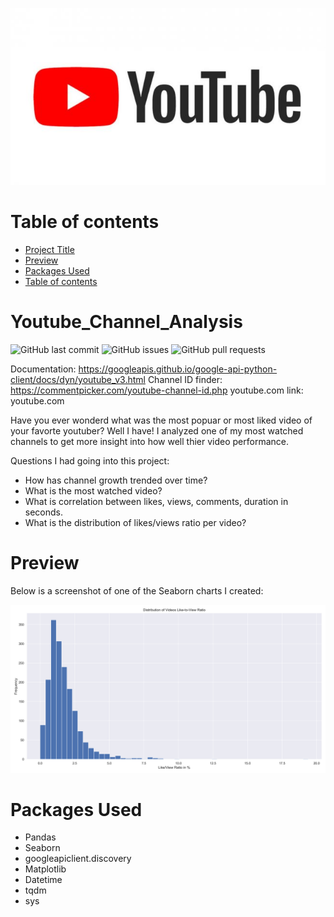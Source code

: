 ![Banner](https://github.com/zachmort/youtube_analytics/blob/main/banner_youtube.jpg)


# Table of contents
- [Project Title](#Youtube_Channel_Analysis)
- [Preview](#preview)
- [Packages Used](#Packages-Used)
- [Table of contents](#table-of-contents)



# Youtube_Channel_Analysis
<!-- Add banner here -->

![GitHub last commit](https://img.shields.io/github/last-commit/zachmort/youtube_analytics)
![GitHub issues](https://img.shields.io/github/issues-raw/zachmort/youtube_analytics)
![GitHub pull requests](https://img.shields.io/github/issues-pr/zachmort/youtube_analytics)

<!-- Describe your project in brief -->
<!-- Data download link: https://www.kaggle.com/heesoo37/120-years-of-olympic-history-athletes-and-results -->
Documentation: https://googleapis.github.io/google-api-python-client/docs/dyn/youtube_v3.html
Channel ID finder: https://commentpicker.com/youtube-channel-id.php
youtube.com link: youtube.com


Have you ever wonderd what was the most popuar or most liked video of your favorte youtuber? Well I have! 
I analyzed one of my most watched channels to get more insight into how well thier video performance.

Questions I had going into this project:
- How has channel growth trended over time?
- What is the most watched video?
- What is correlation between likes, views, comments, duration in seconds.
- What is the distribution of likes/views ratio per video?

# Preview
<!-- Add a demo for your project -->
Below is a screenshot of one of the Seaborn charts I created:

![Picture](https://github.com/zachmort/youtube_analytics/blob/main/images/Likes_to_Views_Ratio_Distribution.png)

<!-- ADD Tableau studio dashbaord below -->

# Packages Used
- Pandas
- Seaborn
- googleapiclient.discovery 
- Matplotlib
- Datetime
- tqdm
- sys

